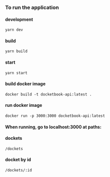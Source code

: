 ### To run the application

#### development

`yarn dev`

#### build

`yarn build`

#### start

`yarn start`

#### build docker image

`docker build -t docketbook-api:latest .`

#### run docker image

`docker run -p 3000:3000 docketbook-api:latest`

#### When running, go to localhost:3000 at paths:

#### dockets

`/dockets`

#### docket by id

`/dockets/:id`
